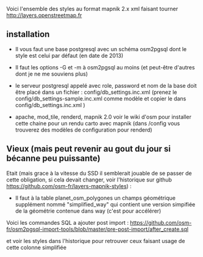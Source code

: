 Voici l'ensemble des styles au format mapnik 2.x xml faisant tourner http://layers.openstreetmap.fr

installation
------------
* Il vous faut une base postgresql avec un schéma osm2pgsql dont le style est celui par défaut (en date de 2013) 

* Il faut les options -G et -m à osm2pgsql au moins (et peut-être d'autres dont je ne me souviens plus)

* le serveur postgresql appelé avec role, password et nom de la base doit être placé dans un fichier :
config/db_settings.inc.xml
(prenez le config/db_settings-sample.inc.xml comme modèle et copier le dans config/db_settings.inc.xml )

* apache, mod_tile, renderd, mapnik 2.0
voir le wiki d'osm pour installer cette chaine pour un rendu carto avec mapnik
(dans /config vous trouverez des modèles de configuration pour renderd)



Vieux (mais peut revenir au gout du jour si bécanne peu puissante)
------------------------------------------------------------------

Etait (mais grace à la vitesse du SSD il semblerait jouable de se passer de cette obligation, si cela devait changer, voir l'historique
sur github https://github.com/osm-fr/layers-mapnik-styles) :

* Il faut à la table planet_osm_polygones un champs géométrique supplément nommé "simplified_way" qui contient une version
simpifiée de la géométrie contenue dans way (c'est pour accélérer)

Voici les commandes SQL a ajouter post import :
https://github.com/osm-fr/osm2pgsql-import-tools/blob/master/pre-post-import/after_create.sql

et voir les styles dans l'historique pour retrouver ceux faisant usage de cette colonne simplifiée
